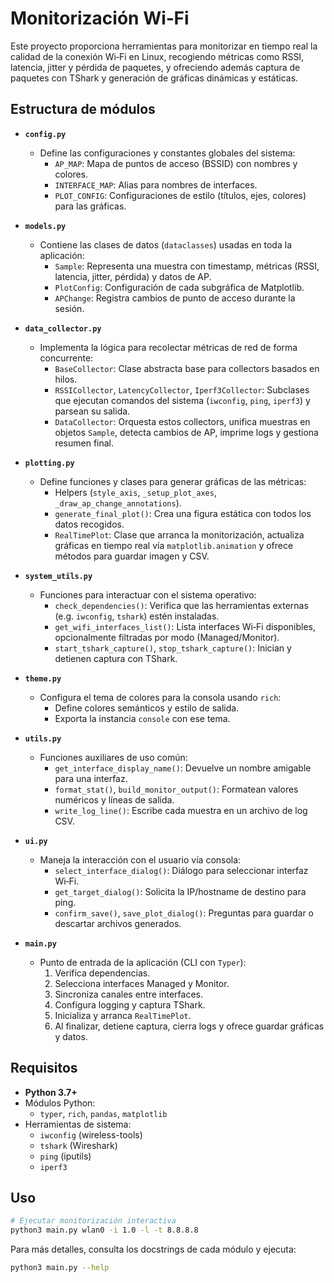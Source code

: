 # Monitorización Wi‑Fi

Este proyecto proporciona herramientas para monitorizar en tiempo real la calidad de la conexión Wi‑Fi en Linux, recogiendo métricas como RSSI, latencia, jitter y pérdida de paquetes, y ofreciendo además captura de paquetes con TShark y generación de gráficas dinámicas y estáticas.

## Estructura de módulos

- **`config.py`**
  - Define las configuraciones y constantes globales del sistema:
    - `AP_MAP`: Mapa de puntos de acceso (BSSID) con nombres y colores.  
    - `INTERFACE_MAP`: Alias para nombres de interfaces.  
    - `PLOT_CONFIG`: Configuraciones de estilo (títulos, ejes, colores) para las gráficas.

- **`models.py`**
  - Contiene las clases de datos (`dataclasses`) usadas en toda la aplicación:
    - `Sample`: Representa una muestra con timestamp, métricas (RSSI, latencia, jitter, pérdida) y datos de AP.  
    - `PlotConfig`: Configuración de cada subgráfica de Matplotlib.  
    - `APChange`: Registra cambios de punto de acceso durante la sesión.

- **`data_collector.py`**
  - Implementa la lógica para recolectar métricas de red de forma concurrente:
    - `BaseCollector`: Clase abstracta base para collectors basados en hilos.  
    - `RSSICollector`, `LatencyCollector`, `Iperf3Collector`: Subclases que ejecutan comandos del sistema (`iwconfig`, `ping`, `iperf3`) y parsean su salida.  
    - `DataCollector`: Orquesta estos collectors, unifica muestras en objetos `Sample`, detecta cambios de AP, imprime logs y gestiona resumen final.

- **`plotting.py`**
  - Define funciones y clases para generar gráficas de las métricas:
    - Helpers (`style_axis`, `_setup_plot_axes`, `_draw_ap_change_annotations`).  
    - `generate_final_plot()`: Crea una figura estática con todos los datos recogidos.  
    - `RealTimePlot`: Clase que arranca la monitorización, actualiza gráficas en tiempo real vía `matplotlib.animation` y ofrece métodos para guardar imagen y CSV.

- **`system_utils.py`**
  - Funciones para interactuar con el sistema operativo:
    - `check_dependencies()`: Verifica que las herramientas externas (e.g. `iwconfig`, `tshark`) estén instaladas.  
    - `get_wifi_interfaces_list()`: Lista interfaces Wi‑Fi disponibles, opcionalmente filtradas por modo (Managed/Monitor).  
    - `start_tshark_capture()`, `stop_tshark_capture()`: Inician y detienen captura con TShark.

- **`theme.py`**
  - Configura el tema de colores para la consola usando `rich`:
    - Define colores semánticos y estilo de salida.  
    - Exporta la instancia `console` con ese tema.

- **`utils.py`**
  - Funciones auxiliares de uso común:
    - `get_interface_display_name()`: Devuelve un nombre amigable para una interfaz.  
    - `format_stat()`, `build_monitor_output()`: Formatean valores numéricos y líneas de salida.  
    - `write_log_line()`: Escribe cada muestra en un archivo de log CSV.

- **`ui.py`**
  - Maneja la interacción con el usuario vía consola:
    - `select_interface_dialog()`: Diálogo para seleccionar interfaz Wi‑Fi.  
    - `get_target_dialog()`: Solicita la IP/hostname de destino para ping.  
    - `confirm_save()`, `save_plot_dialog()`: Preguntas para guardar o descartar archivos generados.

- **`main.py`**
  - Punto de entrada de la aplicación (CLI con `Typer`):
    1. Verifica dependencias.  
    2. Selecciona interfaces Managed y Monitor.  
    3. Sincroniza canales entre interfaces.  
    4. Configura logging y captura TShark.  
    5. Inicializa y arranca `RealTimePlot`.  
    6. Al finalizar, detiene captura, cierra logs y ofrece guardar gráficas y datos.

## Requisitos

- **Python 3.7+**  
- Módulos Python:
  - `typer`, `rich`, `pandas`, `matplotlib`  
- Herramientas de sistema:
  - `iwconfig` (wireless-tools)  
  - `tshark` (Wireshark)  
  - `ping` (iputils)  
  - `iperf3`

## Uso

```bash
# Ejecutar monitorización interactiva
python3 main.py wlan0 -i 1.0 -l -t 8.8.8.8
```

Para más detalles, consulta los docstrings de cada módulo y ejecuta:

```bash
python3 main.py --help
```
